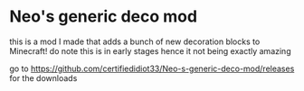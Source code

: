 # Neo's generic deco mod
this is a mod I made that adds a bunch of new decoration blocks to Minecraft!
do note this is in early stages hence it not being exactly amazing

go to https://github.com/certifiedidiot33/Neo-s-generic-deco-mod/releases for the downloads
